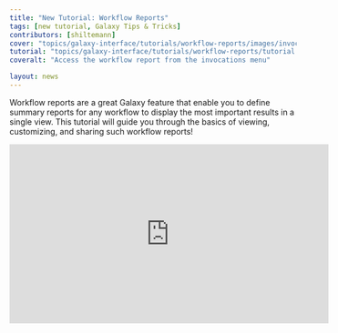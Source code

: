 ```yaml
---
title: "New Tutorial: Workflow Reports"
tags: [new tutorial, Galaxy Tips & Tricks]
contributors: [shiltemann]
cover: "topics/galaxy-interface/tutorials/workflow-reports/images/invocations-list.png"
tutorial: "topics/galaxy-interface/tutorials/workflow-reports/tutorial.html"
coveralt: "Access the workflow report from the invocations menu"

layout: news
---
```


Workflow reports are a great Galaxy feature that enable you to define summary reports for any workflow to display the most important results in a single view. This tutorial will guide you through the basics of viewing, customizing, and sharing such workflow reports!

<iframe width="560" height="315" src="https://www.youtube.com/embed/TmZzfaKf1V0" title="YouTube video player" frameborder="0" allow="accelerometer; autoplay; clipboard-write; encrypted-media; gyroscope; picture-in-picture" allowfullscreen></iframe> <br>
